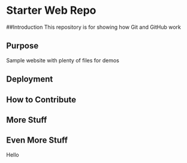 # Starter Web Repo

##Introduction
This repository is for showing how Git and GitHub work

## Purpose
Sample website with plenty of files for demos

## Deployment 

## How to Contribute

## More Stuff

## Even More Stuff
Hello

